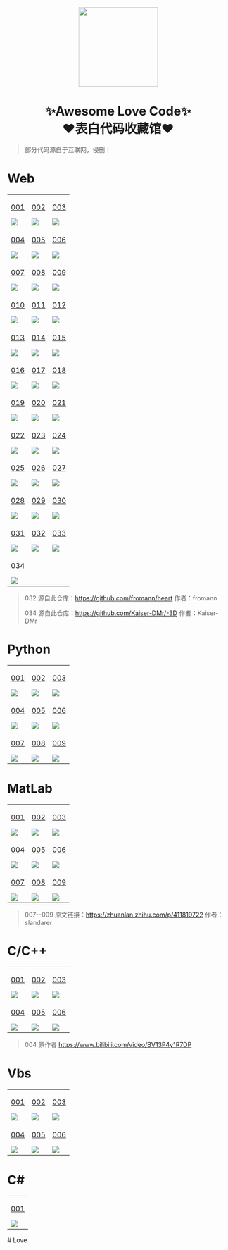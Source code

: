 <div align="center">
    <img  width=180 src="https://cdn.jsdelivr.net/gh/RedLHR/Awesome-Love-Code/assets/logo.png"/>
    <h1>✨Awesome Love Code✨<br>❤️表白代码收藏馆❤️</h1> 
</div>

> 部分代码源自于互联网，侵删！

# Web

<table align="center">
    <!-- 第一行 -->
    <tr>
    <td valign="top">
        <a target="_blank" href="https://RedLHR.github.io/Awesome-Love-Code/Web/001">
            <p align="center">001</p>
            <img src="https://cdn.jsdelivr.net/gh/RedLHR/Awesome-Love-Code/assets/img/web/001.jpg"/>
        </a>
    </td>
    <td valign="top">
        <a target="_blank" href="https://RedLHR.github.io/Awesome-Love-Code/Web/002">
            <p align="center">002</p>
            <img src="https://cdn.jsdelivr.net/gh/RedLHR/Awesome-Love-Code/assets/img/web/002.jpg"/>
        </a>
    </td>
    <td valign="top">
        <a target="_blank" href="https:/RedLHR.github.io/Awesome-Love-Code/Web/003">
            <p align="center">003</p>
            <img src="https://cdn.jsdelivr.net/gh/RedLHR/Awesome-Love-Code/assets/img/web/003.jpg"/>
        </a>
    </td>
    </tr>
    <!-- 第二行 -->
    <tr>
    <td valign="top">
        <a target="_blank" href="https://RedLHR.github.io/Awesome-Love-Code/Web/004">
            <p align="center">004</p>
            <img src="https://cdn.jsdelivr.net/gh/RedLHR/Awesome-Love-Code/assets/img/web/004.jpg"/>
        </a>
    </td>
    <td valign="top">
        <a target="_blank" href="https://RedLHR.github.io/Awesome-Love-Code/Web/005">
            <p align="center">005</p>
            <img src="https://cdn.jsdelivr.net/gh/RedLHR/Awesome-Love-Code/assets/img/web/005.jpg"/>
        </a>
    </td>
    <td valign="top">
        <a target="_blank" href="https://RedLHR.github.io/Awesome-Love-Code/Web/006">
            <p align="center">006</p>
            <img src="https://cdn.jsdelivr.net/gh/RedLHR/Awesome-Love-Code/assets/img/web/006.jpg"/>
        </a>
    </td>
    </tr>
    <!-- 第三行 -->
    <tr>
    <td valign="top">
        <a target="_blank" href="https://RedLHR.github.io/Awesome-Love-Code/Web/007">
            <p align="center">007</p>
            <img src="https://cdn.jsdelivr.net/gh/RedLHR/Awesome-Love-Code/assets/img/web/007.jpg"/>
        </a>
    </td>
    <td valign="top">
        <a target="_blank" href="https://RedLHR.github.io/Awesome-Love-Code/Web/008">
            <p align="center">008</p>
            <img src="https://cdn.jsdelivr.net/gh/RedLHR/Awesome-Love-Code/assets/img/web/008.jpg"/>
        </a>
    </td>
    <td valign="top">
        <a target="_blank" href="https://RedLHR.github.io/Awesome-Love-Code/Web/009">
            <p align="center">009</p>
            <img src="https://cdn.jsdelivr.net/gh/RedLHR/Awesome-Love-Code/assets/img/web/009.jpg"/>
        </a>
    </td>
    </tr>
    <!-- 第四行 -->
    <tr>
    <td valign="top">
        <a target="_blank" href="https://RedLHR.github.io/Awesome-Love-Code/Web/010">
            <p align="center">010</p>
            <img src="https://cdn.jsdelivr.net/gh/RedLHR/Awesome-Love-Code/assets/img/web/010.jpg"/>
        </a>
    </td>
    <td valign="top">
        <a target="_blank" href="https://RedLHR.github.io/Awesome-Love-Code/Web/011">
            <p align="center">011</p>
            <img src="https://cdn.jsdelivr.net/gh/RedLHR/Awesome-Love-Code/assets/img/web/011.jpg"/>
        </a>
    </td>
    <td valign="top">
        <a target="_blank" href="https://RedLHR.github.io/Awesome-Love-Code/Web/012">
            <p align="center">012</p>
            <img src="https://cdn.jsdelivr.net/gh/RedLHR/Awesome-Love-Code/assets/img/web/012.jpg"/>
        </a>
    </td>
    </tr>
    <!-- 第五行 -->
    <tr>
    <td valign="top">
        <a target="_blank" href="https://RedLHR.github.io/Awesome-Love-Code/Web/013">
            <p align="center">013</p>
            <img src="https://cdn.jsdelivr.net/gh/RedLHR/Awesome-Love-Code/assets/img/web/013.jpg"/>
        </a>
    </td>
    <td valign="top">
        <a target="_blank" href="https://RedLHR.github.io/Awesome-Love-Code/Web/014">
            <p align="center">014</p>
            <img src="https://cdn.jsdelivr.net/gh/RedLHR/Awesome-Love-Code/assets/img/web/014.jpg"/>
        </a>
    </td>
    <td valign="top">
        <a target="_blank" href="https://RedLHR.github.io/Awesome-Love-Code/Web/015">
            <p align="center">015</p>
            <img src="https://cdn.jsdelivr.net/gh/RedLHR/Awesome-Love-Code/assets/img/web/015.jpg"/>
        </a>
    </td>
    </tr>
    <!-- 第六行 -->
    <tr>
    <td valign="top">
        <a target="_blank" href="https://RedLHR.github.io/Awesome-Love-Code/Web/016">
            <p align="center">016</p>
            <img src="https://cdn.jsdelivr.net/gh/RedLHR/Awesome-Love-Code/assets/img/web/016.jpg"/>
        </a>
    </td>
    <td valign="top">
        <a target="_blank" href="https://RedLHR.github.io/Awesome-Love-Code/Web/017">
            <p align="center">017</p>
            <img src="https://cdn.jsdelivr.net/gh/RedLHR/Awesome-Love-Code/assets/img/web/017.jpg"/>
        </a>
    </td>
    <td valign="top">
        <a target="_blank" href="https://RedLHR.github.io/Awesome-Love-Code/Web/018">
            <p align="center">018</p>
            <img src="https://cdn.jsdelivr.net/gh/RedLHR/Awesome-Love-Code/assets/img/web/018.jpg"/>
        </a>
    </td>
    </tr>
    <!-- 第七行 -->
    <tr>
    <td valign="top">
        <a target="_blank" href="https://RedLHR.github.io/Awesome-Love-Code/Web/019">
            <p align="center">019</p>
            <img src="https://cdn.jsdelivr.net/gh/RedLHR/Awesome-Love-Code/assets/img/web/019.jpg"/>
        </a>
    </td>
    <td valign="top">
        <a target="_blank" href="https://RedLHR.github.io/Awesome-Love-Code/Web/020">
            <p align="center">020</p>
            <img src="https://cdn.jsdelivr.net/gh/RedLHR/Awesome-Love-Code/assets/img/web/020.jpg"/>
        </a>
    </td>
    <td valign="top">
        <a target="_blank" href="https://RedLHR.github.io/Awesome-Love-Code/Web/021">
            <p align="center">021</p>
            <img src="https://cdn.jsdelivr.net/gh/RedLHR/Awesome-Love-Code/assets/img/web/021.jpg"/>
        </a>
    </td>
    </tr>
    <!-- 第八行 -->
    <tr>
    <td valign="top">
        <a target="_blank" href="https://RedLHR.github.io/Awesome-Love-Code/Web/022">
            <p align="center">022</p>
            <img src="https://cdn.jsdelivr.net/gh/RedLHR/Awesome-Love-Code/assets/img/web/022.jpg"/>
        </a>
    </td>
    <td valign="top">
        <a target="_blank" href="https://RedLHR.github.io/Awesome-Love-Code/Web/023">
            <p align="center">023</p>
            <img src="https://cdn.jsdelivr.net/gh/RedLHR/Awesome-Love-Code/assets/img/web/023.jpg"/>
        </a>
    </td>
    <td valign="top">
        <a target="_blank" href="https://RedLHR.github.io/Awesome-Love-Code/Web/024">
            <p align="center">024</p>
            <img src="https://cdn.jsdelivr.net/gh/RedLHR/Awesome-Love-Code/assets/img/web/024.jpg"/>
        </a>
    </td>
    </tr>
    <!-- 第九行 -->
    <tr>
    <td valign="top">
        <a target="_blank" href="https://RedLHR.github.io/Awesome-Love-Code/Web/025">
            <p align="center">025</p>
            <img src="https://cdn.jsdelivr.net/gh/RedLHR/Awesome-Love-Code/assets/img/web/025.jpg"/>
        </a>
    </td>
    <td valign="top">
        <a target="_blank" href="https://RedLHR.github.io/Awesome-Love-Code/Web/026">
            <p align="center">026</p>
            <img src="https://cdn.jsdelivr.net/gh/RedLHR/Awesome-Love-Code/assets/img/web/026.jpg"/>
        </a>
    </td>
    <td valign="top">
        <a target="_blank" href="https://RedLHR.github.io/Awesome-Love-Code/Web/027">
            <p align="center">027</p>
            <img src="https://cdn.jsdelivr.net/gh/RedLHR/Awesome-Love-Code/assets/img/web/027.jpg"/>
        </a>
    </td>
    </tr>
    <!-- 第十行 -->
    <tr>
    <td valign="top">
        <a target="_blank" href="https://RedLHR.github.io/Awesome-Love-Code/Web/028">
            <p align="center">028</p>
            <img src="https://cdn.jsdelivr.net/gh/RedLHR/Awesome-Love-Code/assets/img/web/028.jpg"/>
        </a>
    </td>
    <td valign="top">
        <a target="_blank" href="https://RedLHR.github.io/Awesome-Love-Code/Web/029">
            <p align="center">029</p>
            <img src="https://cdn.jsdelivr.net/gh/RedLHR/Awesome-Love-Code/assets/img/web/029.jpg"/>
        </a>
    </td>
    <td valign="top">
        <a target="_blank" href="https://RedLHR.github.io/Awesome-Love-Code/Web/030">
            <p align="center">030</p>
            <img src="https://cdn.jsdelivr.net/gh/RedLHR/Awesome-Love-Code/assets/img/web/030.jpg"/>
        </a>
    </td>
    </tr>
    <!-- 第十一行 -->
    <tr>
        <td valign="top">
        <a target="_blank" href="https://RedLHR.github.io/Awesome-Love-Code/Web/031">
            <p align="center">031</p>
            <img src="https://cdn.jsdelivr.net/gh/RedLHR/Awesome-Love-Code/assets/img/web/031.png"/>
        </a>
    </td>
    <td valign="top">
        <a target="_blank" href="https://RedLHR.github.io/Awesome-Love-Code/Web/032">
            <p align="center">032</p>
            <img src="https://cdn.jsdelivr.net/gh/RedLHR/Awesome-Love-Code/assets/img/web/032.png"/>
        </a>
    </td>
    <td valign="top">
        <a target="_blank" href="https://RedLHR.github.io/Awesome-Love-Code/Web/033">
            <p align="center">033</p>
            <img src="https://cdn.jsdelivr.net/gh/RedLHR/Awesome-Love-Code/assets/img/web/033.png"/>
        </a>
    </td>
    </tr>
    <!-- 第十一行 -->
    <tr>
        <td valign="top">
        <a target="_blank" href="https://RedLHR.github.io/Awesome-Love-Code/Web/034">
            <p align="center">034</p>
            <img src="https://cdn.jsdelivr.net/gh/RedLHR/Awesome-Love-Code/assets/img/web/034.png"/>
        </a>
    </td>
    </tr>
</table>

>  032 源自此仓库：https://github.com/fromann/heart  作者：fromann
> 
>  034 源自此仓库：https://github.com/Kaiser-DMr/-3D  作者：Kaiser-DMr

# Python

<table align="center">
    <!-- 第一行 -->
    <tr>
    <td valign="top">
        <a target="_blank" href="https://github.com/RedLHR/Awesome-Love-Code/tree/main/Python/001">
            <p align="center">001</p>
            <img src="https://cdn.jsdelivr.net/gh/RedLHR/Awesome-Love-Code/assets/img/python/001.jpg"/>
        </a>
    </td>
    <td valign="top">
        <a target="_blank" href="https://github.com/RedLHR/Awesome-Love-Code/tree/main/Python/002">
            <p align="center">002</p>
            <img src="https://cdn.jsdelivr.net/gh/RedLHR/Awesome-Love-Code/assets/img/python/002.jpg"/>
        </a>
    </td>
    <td valign="top">
        <a target="_blank" href="https://github.com/RedLHR/Awesome-Love-Code/tree/main/Python/003">
            <p align="center">003</p>
            <img src="https://cdn.jsdelivr.net/gh/RedLHR/Awesome-Love-Code/assets/img/python/003.jpg"/>
        </a>
    </td>
    </tr>
    <!-- 第二行 -->
    <tr>
    <td valign="top">
        <a target="_blank" href="https://github.com/RedLHR/Awesome-Love-Code/tree/main/Python/004">
            <p align="center">004</p>
            <img src="https://cdn.jsdelivr.net/gh/RedLHR/Awesome-Love-Code/assets/img/python/004.jpg"/>
        </a>
    </td>
    <td valign="top">
        <a target="_blank" href="https://github.com/RedLHR/Awesome-Love-Code/tree/main/Python/005">
            <p align="center">005</p>
            <img src="https://cdn.jsdelivr.net/gh/RedLHR/Awesome-Love-Code/assets/img/python/005.jpg"/>
        </a>
    </td>
    <td valign="top">
        <a target="_blank" href="https://github.com/RedLHR/Awesome-Love-Code/tree/main/Python/006">
            <p align="center">006</p>
            <img src="https://cdn.jsdelivr.net/gh/RedLHR/Awesome-Love-Code/assets/img/python/006.jpg"/>
        </a>
    </td>
    </tr>
    <!-- 第三行 -->
    <tr>
    <td valign="top">
        <a target="_blank" href="https://github.com/RedLHR/Awesome-Love-Code/tree/main/Python/007">
            <p align="center">007</p>
            <img src="https://cdn.jsdelivr.net/gh/RedLHR/Awesome-Love-Code/assets/img/python/007.jpg"/>
        </a>
    </td>
    <td valign="top">
        <a target="_blank" href="https://github.com/RedLHR/Awesome-Love-Code/tree/main/Python/008">
            <p align="center">008</p>
            <img src="https://cdn.jsdelivr.net/gh/RedLHR/Awesome-Love-Code/assets/img/python/008.png"/>
        </a>
    </td>
    <td valign="top">
        <a target="_blank" href="https://github.com/RedLHR/Awesome-Love-Code/tree/main/Python/009">
            <p align="center">009</p>
            <img src="https://cdn.jsdelivr.net/gh/RedLHR/Awesome-Love-Code/assets/img/python/009.png"/>
        </a>
    </td>
    </tr>
</table>

# MatLab


<table align="center">
    <!-- 第一行 -->
    <tr>
    <td valign="top">
        <a target="_blank" href="https://github.com/RedLHR/Awesome-Love-Code/tree/main/MatLab/001">
            <p align="center">001</p>
            <img src="https://cdn.jsdelivr.net/gh/RedLHR/Awesome-Love-Code/assets/img/matlab/001.jpg"/>
        </a>
    </td>
    <td valign="top">
        <a target="_blank" href="https://github.com/RedLHR/Awesome-Love-Code/tree/main/MatLab/002">
            <p align="center">002</p>
            <img src="https://cdn.jsdelivr.net/gh/RedLHR/Awesome-Love-Code/assets/img/matlab/002.gif"/>
        </a>
    </td>
    <td valign="top">
        <a target="_blank" href="https://github.com/RedLHR/Awesome-Love-Code/tree/main/MatLab/003">
            <p align="center">003</p>
            <img src="https://cdn.jsdelivr.net/gh/RedLHR/Awesome-Love-Code/assets/img/matlab/003.jpg"/>
        </a>
    </td>
    </tr>
    <!-- 第二行 -->
    <tr>
    <td valign="top">
        <a target="_blank" href="https://github.com/RedLHR/Awesome-Love-Code/tree/main/MatLab/004">
            <p align="center">004</p>
            <img src="https://cdn.jsdelivr.net/gh/RedLHR/Awesome-Love-Code/assets/img/matlab/004.jpg"/>
        </a>
    </td>
    <td valign="top">
        <a target="_blank" href="https://github.com/RedLHR/Awesome-Love-Code/tree/main/MatLab/005">
            <p align="center">005</p>
            <img src="https://cdn.jsdelivr.net/gh/RedLHR/Awesome-Love-Code/assets/img/matlab/005.jpg"/>
        </a>
    </td>
    <td valign="top">
        <a target="_blank" href="https://github.com/RedLHR/Awesome-Love-Code/tree/main/MatLab/006">
            <p align="center">006</p>
            <img src="https://cdn.jsdelivr.net/gh/RedLHR/Awesome-Love-Code/assets/img/matlab/006.jpg"/>
        </a>
    </td>
    </tr>
    <!-- 第三行 -->
    <tr>
    <td valign="top">
        <a target="_blank" href="https://github.com/RedLHR/Awesome-Love-Code/tree/main/MatLab/007">
            <p align="center">007</p>
            <img src="https://cdn.jsdelivr.net/gh/RedLHR/Awesome-Love-Code/assets/img/matlab/007.jpg"/>
        </a>
    </td>
    <td valign="top">
        <a target="_blank" href="https://github.com/RedLHR/Awesome-Love-Code/tree/main/MatLab/008">
            <p align="center">008</p>
            <img src="https://cdn.jsdelivr.net/gh/RedLHR/Awesome-Love-Code/assets/img/matlab/008.jpg"/>
        </a>
    </td>
    <td valign="top">
        <a target="_blank" href="https://github.com/RedLHR/Awesome-Love-Code/tree/main/MatLab/009">
            <p align="center">009</p>
            <img src="https://cdn.jsdelivr.net/gh/RedLHR/Awesome-Love-Code/assets/img/matlab/009.jpg"/>
        </a>
    </td>
    </tr>
</table>

> 007--009  原文链接：https://zhuanlan.zhihu.com/p/411819722  作者：slandarer

# C/C++

<table >
    <!-- 第一行 -->
    <tr>
    <td valign="top">
        <a target="_blank" href="https://github.com/RedLHR/Awesome-Love-Code/tree/main/C/001">
            <p align="center">001</p>
            <img src="https://cdn.jsdelivr.net/gh/RedLHR/Awesome-Love-Code/assets/img/c/001.png"/>
        </a>
    </td>
    <td valign="top">
        <a target="_blank" href="https://github.com/RedLHR/Awesome-Love-Code/tree/main/C/002">
            <p align="center">002</p>
            <img src="https://cdn.jsdelivr.net/gh/RedLHR/Awesome-Love-Code/assets/img/c/002.png"/>
        </a>
    </td>
    <td valign="top">
        <a target="_blank" href="https://github.com/RedLHR/Awesome-Love-Code/tree/main/C/003">
            <p align="center">003</p>
            <img src="https://cdn.jsdelivr.net/gh/RedLHR/Awesome-Love-Code/assets/img/c/003.png"/>
        </a>
    </td>
    </tr>
    <!-- 第二行 -->
    <tr>
    <td valign="top">
        <a target="_blank" href="https://github.com/RedLHR/love">
            <p align="center">004</p>
            <img src="https://cdn.jsdelivr.net/gh/RedLHR/Awesome-Love-Code/assets/img/c/004.png"/>
        </a>
    </td>
    <td valign="top">
        <a target="_blank" href="https://github.com/RedLHR/meteor">
            <p align="center">005</p>
            <img src="https://cdn.jsdelivr.net/gh/RedLHR/Awesome-Love-Code/assets/img/c/005.png"/>
        </a>
    </td>
    <td valign="top">
        <a target="_blank" href="https://github.com/RedLHR/fireworks">
            <p align="center">006</p>
            <img src="https://cdn.jsdelivr.net/gh/RedLHR/Awesome-Love-Code/assets/img/c/006.png"/>
        </a>
    </td>
    </tr>
</table>

> 004 原作者 https://www.bilibili.com/video/BV13P4y1R7DP

# Vbs

<table >
    <!-- 第一行 -->
    <tr>
    <td valign="top">
        <a target="_blank" href="https://github.com/RedLHR/Awesome-Love-Code/tree/main/Vbs/001">
            <p align="center">001</p>
            <img src="https://cdn.jsdelivr.net/gh/RedLHR/Awesome-Love-Code/assets/img/vbs/001.gif"/>
        </a>
    </td>
    <td valign="top">
        <a target="_blank" href="https://github.com/RedLHR/Awesome-Love-Code/tree/main/Vbs/002">
            <p align="center">002</p>
            <img src="https://cdn.jsdelivr.net/gh/RedLHR/Awesome-Love-Code/assets/img/vbs/002.gif"/>
        </a>
    </td>
    <td valign="top">
        <a target="_blank" href="https://github.com/RedLHR/Awesome-Love-Code/tree/main/Vbs/003">
            <p align="center">003</p>
            <img src="https://cdn.jsdelivr.net/gh/RedLHR/Awesome-Love-Code/assets/img/vbs/003.gif"/>
        </a>
    </td>
    </tr>
    <!-- 第二行 -->
    <tr>
    <td valign="top">
        <a target="_blank" href="https://github.com/RedLHR/Awesome-Love-Code/tree/main/Vbs/004">
            <p align="center">004</p>
            <img src="https://cdn.jsdelivr.net/gh/RedLHR/Awesome-Love-Code/assets/img/vbs/004.gif"/>
        </a>
    </td>
    <td valign="top">
        <a target="_blank" href="https://github.com/RedLHR/Awesome-Love-Code/tree/main/Vbs/005">
            <p align="center">005</p>
            <img src="https://cdn.jsdelivr.net/gh/RedLHR/Awesome-Love-Code/assets/img/vbs/005.gif"/>
        </a>
    </td>
    <td valign="top">
        <a target="_blank" href="https://github.com/RedLHR/Awesome-Love-Code/tree/main/Vbs/006">
            <p align="center">006</p>
            <img src="https://cdn.jsdelivr.net/gh/RedLHR/Awesome-Love-Code/assets/img/vbs/006.png"/>
        </a>
    </td>
    </tr>
</table>

# C#

<table align="center">
    <!-- 第一行 -->
    <tr>
    <td valign="top">
        <a target="_blank" href="https://github.com/RedLHR/Be-My-Girlfriend">
            <p align="center">001</p>
            <img src="https://cdn.jsdelivr.net/gh/RedLHR/Awesome-Love-Code/assets/img/csharp/001.gif"/>
        </a>
    </td>
    </tr>
</table>
# Love
